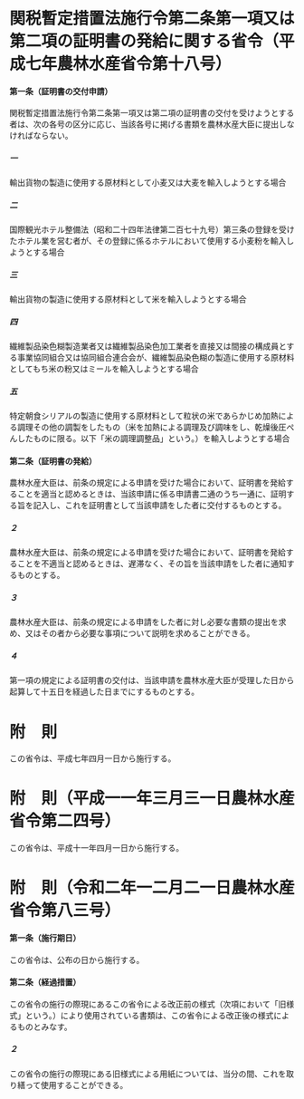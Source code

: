 # 関税暫定措置法施行令第二条第一項又は第二項の証明書の発給に関する省令（平成七年農林水産省令第十八号）
#### 第一条（証明書の交付申請）
関税暫定措置法施行令第二条第一項又は第二項の証明書の交付を受けようとする者は、次の各号の区分に応じ、当該各号に掲げる書類を農林水産大臣に提出しなければならない。
##### 一
輸出貨物の製造に使用する原材料として小麦又は大麦を輸入しようとする場合
##### 二
国際観光ホテル整備法（昭和二十四年法律第二百七十九号）第三条の登録を受けたホテル業を営む者が、その登録に係るホテルにおいて使用する小麦粉を輸入しようとする場合
##### 三
輸出貨物の製造に使用する原材料として米を輸入しようとする場合
##### 四
繊維製品染色糊製造業者又は繊維製品染色加工業者を直接又は間接の構成員とする事業協同組合又は協同組合連合会が、繊維製品染色糊の製造に使用する原材料としてもち米の粉又はミールを輸入しようとする場合
##### 五
特定朝食シリアルの製造に使用する原材料として粒状の米であらかじめ加熱による調理その他の調製をしたもの（米を加熱による調理及び調味をし、乾燥後圧ぺんしたものに限る。以下「米の調理調整品」という。）を輸入しようとする場合
#### 第二条（証明書の発給）
農林水産大臣は、前条の規定による申請を受けた場合において、証明書を発給することを適当と認めるときは、当該申請に係る申請書二通のうち一通に、証明する旨を記入し、これを証明書として当該申請をした者に交付するものとする。
##### ２
農林水産大臣は、前条の規定による申請を受けた場合において、証明書を発給することを不適当と認めるときは、遅滞なく、その旨を当該申請をした者に通知するものとする。
##### ３
農林水産大臣は、前条の規定による申請をした者に対し必要な書類の提出を求め、又はその者から必要な事項について説明を求めることができる。
##### ４
第一項の規定による証明書の交付は、当該申請を農林水産大臣が受理した日から起算して十五日を経過した日までにするものとする。
# 附　則
この省令は、平成七年四月一日から施行する。
# 附　則（平成一一年三月三一日農林水産省令第二四号）
この省令は、平成十一年四月一日から施行する。
# 附　則（令和二年一二月二一日農林水産省令第八三号）
#### 第一条（施行期日）
この省令は、公布の日から施行する。
#### 第二条（経過措置）
この省令の施行の際現にあるこの省令による改正前の様式（次項において「旧様式」という。）により使用されている書類は、この省令による改正後の様式によるものとみなす。
##### ２
この省令の施行の際現にある旧様式による用紙については、当分の間、これを取り繕って使用することができる。
